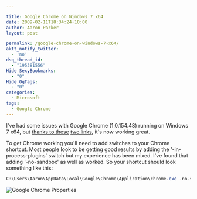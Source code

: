 ```yaml
---

title: Google Chrome on Windows 7 x64
date: 2009-02-11T18:34:24+10:00
author: Aaron Parker
layout: post

permalink: /google-chrome-on-windows-7-x64/
aktt_notify_twitter:
  - 'no'
dsq_thread_id:
  - "195381556"
Hide SexyBookmarks:
  - "0"
Hide OgTags:
  - "0"
categories:
  - Microsoft
tags:
  - Google Chrome
---
```

I've had some issues with Google Chrome (1.0.154.48) running on Windows 7 x64, but [thanks to these](http://www.google.com/support/forum/p/Chrome/thread?tid=5111f112bcd233e1&hl=en) [two links](http://code.google.com/p/chromium/issues/detail?id=4788), it's now working great.

To get Chrome working you'll need to add switches to your Chrome shortcut. Most people look to be getting good results by adding the '-in-process-plugins' switch but my experience has been mixed. I've found that adding '-no-sandbox' as well as worked. So your shortcut should look something like this:

```powershell
C:\Users\Aaron\AppData\Local\Google\Chrome\Application\chrome.exe -no-sandbox -in-process-plugins
```

![Google Chrome Properties]({{site.baseurl}}/media/2009/02/googlechromeproperties.png)
